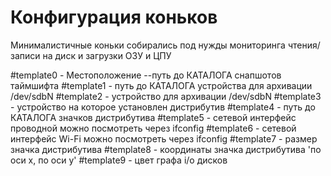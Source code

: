 # Конфигурация коньков

Минималистичные коньки собирались под нужды мониторинга чтения/записи на диск и загрузки ОЗУ и ЦПУ

#template0 - Местоположение --путь до КАТАЛОГА снапшотов таймшифта
#template1 - путь до КАТАЛОГА устройства для архивации /dev/sdbN
#template2 - устройство для архивации /dev/sdbN
#template3 - устройство на которое установлен дистрибутив
#template4 - путь до КАТАЛОГА значков дистрибутива
#template5 - сетевой интерфейс проводной можно посмотреть через ifconfig
#template6 - сетевой интерфейс Wi-Fi можно посмотреть через ifconfig
#template7 - размер значка дистрибутива
#template8 - координаты значка дистрибутива 'по оси х, по оси y'
#template9 - цвет графа i/o дисков
